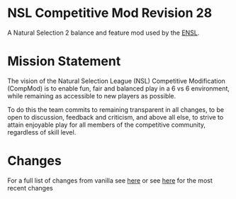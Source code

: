 # NSL Competitive Mod Revision 28
A Natural Selection 2 balance and feature mod used by the [ENSL](https://www.ensl.org).

# Mission Statement
The vision of the Natural Selection League (NSL) Competitive Modification (CompMod) is to enable fun, fair and balanced play in a 6 vs 6 environment, while remaining as accessible to new players as possible.

To do this the team commits to remaining transparent in all changes, to be open to discussion, feedback and criticism, and above all else, to strive to attain enjoyable play for all members of the competitive community, regardless of skill level.

# Changes
For a full list of changes from vanilla see [here](changelog "CompMod ChangeLog") or see [here](revisions/revision28 "Latest Revision") for the most recent changes
